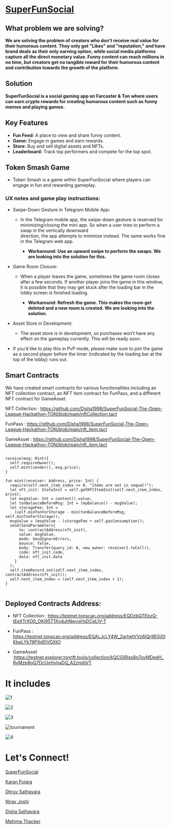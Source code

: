  # [SuperFunSocial](https://x.com/SuperFunSocial "Visit SFS's Profile")


## What problem we are solving?

**We are solving the problem of creators who don't receive real value for their humorous content. They only get "Likes" and "reputation," and have brand deals as their only earning option, while social media platforms capture all the direct monetary value. Funny content can reach millions in no time, but creators get no tangible reward for their humorous content and contribution towards the growth of the platform.**

## Solution
**SuperFunSocial is a social gaming app on Farcaster & Ton where users can earn crypto rewards for creating humorous content such as funny memes and playing games.**

## Key Features
* **Fun Feed:** A place to view and share funny content.
* **Game:** Engage in games and earn rewards.
* **Store:** Buy and sell digital assets and NFTs.
* **Leaderboard:** Track top performers and compete for the top spot.

## Token Smash Game

* Token Smash is a game within SuperFunSocial where players can engage in fun and rewarding gameplay.

### UX notes and game play instructions:
  
 * Swipe-Down Gesture in Telegram Mobile App:
      * In the Telegram mobile app, the swipe-down gesture is reserved for minimizing/closing the mini app. So when a user tries to perform a swap in the vertically downward     
             direction, the app attempts to minimize instead. The same works fine in the Telegram web app.

           * **Workaround: Use an upward swipe to perform the swaps. We are looking into the solution for this.**


 * Game Room Closure:
      * When a player leaves the game, sometimes the game room closes after a few seconds. If another player joins the game in this window, it is possible that they may get stuck after the loading bar in the lobby screen is finished loading.

           * **Workaround: Refresh the game. This makes the room get deleted and a new room is created. We are looking into the solution.**
         

* Asset Store in Development:

   * The asset store is in development, so purchases won’t have any effect on the gameplay currently. This will be ready soon.
 

* If you’d like to play this in PvP mode, please make sure to join the game as a second player before the timer (indicated by the loading bar at the top of the lobby) runs out.

## Smart Contracts
We have created smart contracts for various functionalities including an NFT collection contract, an NFT item contract for FunPass, and a different NFT contract for GameAsset.

NFT Collection : https://github.com/Disha1998/SuperFunSocial-The-Open-League-Hackathon-TON/blob/main/nftCollection.tact

FunPass : https://github.com/Disha1998/SuperFunSocial-The-Open-League-Hackathon-TON/blob/main/nft_item.tact

GameAsset : https://github.com/Disha1998/SuperFunSocial-The-Open-League-Hackathon-TON/blob/main/nft_item.tact


  ```
  
receive(msg: Mint){
    self.requireOwner();
    self.mint(sender(), msg.price);
  }

  fun mint(receiver: Address, price: Int) {
    require(self.next_item_index >= 0, "items are not in sequal!");
    let nft_init: StateInit = self.getNftItemInit(self.next_item_index, price);
    let msgValue: Int = context().value;
    let tonBalanceBeforeMsg: Int = (myBalance() - msgValue);
    let storageFee: Int =
      (self.minTonForStorage - min(tonBalanceBeforeMsg, self.minTonForStorage));
    msgValue = (msgValue - (storageFee + self.gasConsumption));
    send(SendParameters{
        to: contractAddress(nft_init),
        value: msgValue,
        mode: SendIgnoreErrors,
        bounce: false,
        body: Transfer{query_id: 0, new_owner: receiver}.toCell(),
        code: nft_init.code,
        data: nft_init.data
      }
    );
    self.itemRecord.set(self.next_item_index, contractAddress(nft_init));
    self.next_item_index = (self.next_item_index + 1);
  }


  ```

## Deployed Contracts Address:

* NFT Collection : https://testnet.tonscan.org/address/EQDzbQTEbzQ-tEeXTrXO0_DKl95T1XvduhNwvsHsDCeLlV-T

* FunPass : https://testnet.tonscan.org/address/EQALJcLY4W_2arhetVVz6IQr9EGjDlKbeLYk79PXdI5VGXtO





* GameAsset :https://testnet.explorer.tonnft.tools/collection/kQCGIRlss8n7ovMDedH_RyMzp8gQ7DcUxHvhaDQ_A2zmjbVT


# It includes


![1](https://github.com/Disha1998/SuperFunSocial-The-Open-League-Hackathon-TON/assets/69969675/af43b76e-ae81-45a3-bf2b-28364015dff4)

![2](https://github.com/Disha1998/SuperFunSocial-The-Open-League-Hackathon-TON/assets/69969675/466060a1-efc4-421a-b90b-77d9d8be8d3b)

![3](https://github.com/Disha1998/SuperFunSocial-The-Open-League-Hackathon-TON/assets/69969675/3134d8bc-5654-4cf5-8575-59b5fa2bd2ef)

![tournament](https://github.com/Disha1998/SuperFunSocial-The-Open-League-Hackathon-TON/assets/69969675/8372bbc5-6121-4078-84a0-e1ee2d747ffc)


![4](https://github.com/Disha1998/SuperFunSocial-The-Open-League-Hackathon-TON/assets/69969675/444e54b3-0938-4ae8-a176-7446cb409da1)



# Let's Connect!

[SuperFunSocial](https://x.com/SuperFunSocial "Visit SFS's Profile")

[Karan Pujara](https://x.com/karan_pujara "Visit Karan's Profile")

[Dhruv Sathavara](https://x.com/Dhruv_Slat "Visit Dhruv's Profile")

[Nirav Joshi](https://x.com/NiravJ3 "Visit Nirav's Profile")

[Disha Sathavara](https://x.com/dishasathavara "Visit Disha's Profile")

[Mahima Thacker](https://x.com/mahima_thacker "Visit Mahima's Profile")



